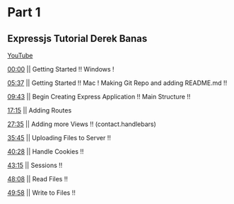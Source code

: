 # Part 1
## Expressjs Tutorial Derek Banas
[YouTube](https://youtu.be/xDCKcNBFsuI&lc=UgyQd_uTcR8Fx2448dh4AaABAg)

[00:00](https://youtu.be/xDCKcNBFsuI&lc=UgyQd_uTcR8Fx2448dh4AaABAg) || Getting Started !! Windows !

[05:37](https://youtu.be/xDCKcNBFsuI?t=337&lc=UgyQd_uTcR8Fx2448dh4AaABAg) || Getting Started !! Mac ! Making Git Repo and adding README.md !!

[09:43](https://youtu.be/xDCKcNBFsuI?t=583&lc=UgyQd_uTcR8Fx2448dh4AaABAg) || Begin Creating Express Application !! Main Structure !!

[17:15](https://youtu.be/xDCKcNBFsuI?t=1035&lc=UgyQd_uTcR8Fx2448dh4AaABAg) || Adding Routes

[27:35](https://youtu.be/xDCKcNBFsuI?t=1655&lc=UgyQd_uTcR8Fx2448dh4AaABAg) || Adding more Views !! (contact.handlebars)

[35:45](https://youtu.be/xDCKcNBFsuI?t=2145&lc=UgyQd_uTcR8Fx2448dh4AaABAg) || Uploading Files to Server !!

[40:28](https://youtu.be/xDCKcNBFsuI?t=2428&lc=UgyQd_uTcR8Fx2448dh4AaABAg) || Handle Cookies !!

[43:15](https://youtu.be/xDCKcNBFsuI?t=2595&lc=UgyQd_uTcR8Fx2448dh4AaABAg) || Sessions !!

[48:08](https://youtu.be/xDCKcNBFsuI?t=2888&lc=UgyQd_uTcR8Fx2448dh4AaABAg) || Read Files !!

[49:58](https://youtu.be/xDCKcNBFsuI?t=2998&lc=UgyQd_uTcR8Fx2448dh4AaABAg) || Write to Files !!
